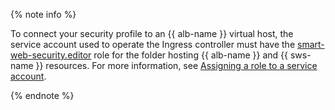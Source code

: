 {% note info %}

To connect your security profile to an {{ alb-name }} virtual host, the service account used to operate the Ingress controller must have the [smart-web-security.editor](../../../smartwebsecurity/security/index.md#smart-web-security-editor) role for the folder hosting {{ alb-name }} and {{ sws-name }} resources. For more information, see [Assigning a role to a service account](../../../iam/operations/sa/assign-role-for-sa.md).

{% endnote %}